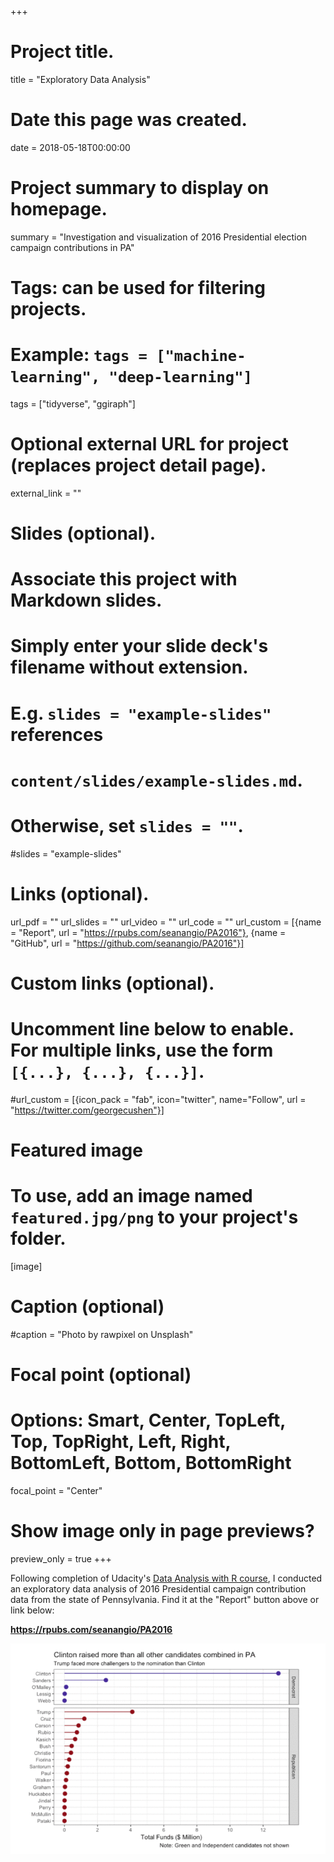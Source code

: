 +++
# Project title.
title = "Exploratory Data Analysis"

# Date this page was created.
date = 2018-05-18T00:00:00

# Project summary to display on homepage.
summary = "Investigation and visualization of 2016 Presidential election campaign contributions in PA"

# Tags: can be used for filtering projects.
# Example: `tags = ["machine-learning", "deep-learning"]`
tags = ["tidyverse", "ggiraph"]

# Optional external URL for project (replaces project detail page).
external_link = ""

# Slides (optional).
#   Associate this project with Markdown slides.
#   Simply enter your slide deck's filename without extension.
#   E.g. `slides = "example-slides"` references 
#   `content/slides/example-slides.md`.
#   Otherwise, set `slides = ""`.
#slides = "example-slides"

# Links (optional).
url_pdf = ""
url_slides = ""
url_video = ""
url_code = ""
url_custom = [{name = "Report", url = "https://rpubs.com/seanangio/PA2016"},
              {name = "GitHub", url = "https://github.com/seanangio/PA2016"}]

# Custom links (optional).
#   Uncomment line below to enable. For multiple links, use the form `[{...}, {...}, {...}]`.
#url_custom = [{icon_pack = "fab", icon="twitter", name="Follow", url = "https://twitter.com/georgecushen"}]

# Featured image
# To use, add an image named `featured.jpg/png` to your project's folder. 
[image]
  # Caption (optional)
  #caption = "Photo by rawpixel on Unsplash"
  
  # Focal point (optional)
  # Options: Smart, Center, TopLeft, Top, TopRight, Left, Right, BottomLeft, Bottom, BottomRight
  focal_point = "Center"
  
  # Show image only in page previews?
  preview_only = true
+++

Following completion of Udacity's [Data Analysis with R course](https://in.udacity.com/course/data-analysis-with-r--ud651), I conducted an exploratory data analysis of 2016 Presidential campaign contribution data from the state of Pennsylvania. Find it at the "Report" button above or link below:

**https://rpubs.com/seanangio/PA2016**

![](pa-2016.gif)
